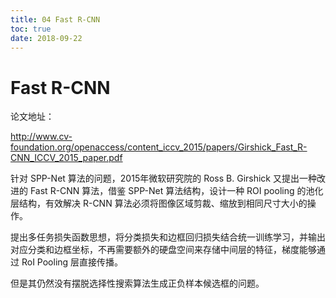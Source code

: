```yaml
---
title: 04 Fast R-CNN
toc: true
date: 2018-09-22
---
```

# Fast R-CNN

论文地址：

 http://www.cv-foundation.org/openaccess/content_iccv_2015/papers/Girshick_Fast_R-CNN_ICCV_2015_paper.pdf


针对 SPP-Net 算法的问题，2015年微软研究院的 Ross B. Girshick 又提出一种改进的 Fast R-CNN 算法，借鉴 SPP-Net 算法结构，设计一种 ROI pooling 的池化层结构，有效解决 R-CNN 算法必须将图像区域剪裁、缩放到相同尺寸大小的操作。


提出多任务损失函数思想，将分类损失和边框回归损失结合统一训练学习，并输出对应分类和边框坐标，不再需要额外的硬盘空间来存储中间层的特征，梯度能够通过 RoI Pooling 层直接传播。


但是其仍然没有摆脱选择性搜索算法生成正负样本候选框的问题。
